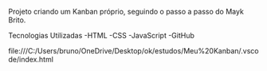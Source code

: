 Projeto criando um Kanban próprio, seguindo o passo a passo do Mayk Brito.

Tecnologias Utilizadas
-HTML -CSS -JavaScript -GitHub

file:///C:/Users/bruno/OneDrive/Desktop/ok/estudos/Meu%20Kanban/.vscode/index.html
